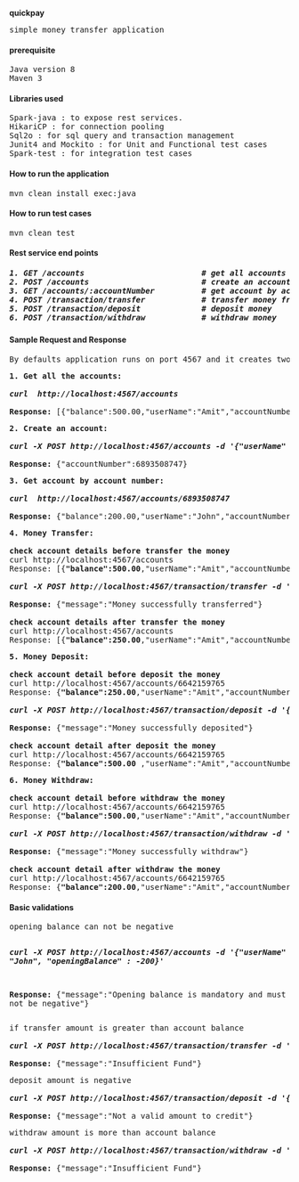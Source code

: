 <b> quickpay </b>
<pre>simple money transfer application 
</pre>
</hr>

<h4> prerequisite </h4>
<pre>
Java version 8
Maven 3
</pre>
</hr>
<h4> Libraries used </h4>
<pre>
Spark-java : to expose rest services.
HikariCP : for connection pooling
Sql2o : for sql query and transaction management
Junit4 and Mockito : for Unit and Functional test cases
Spark-test : for integration test cases
</pre>
</hr>
<h4> How to run the application</h4>
<pre>
mvn clean install exec:java
</pre>
</hr>
<h4> How to run test cases </h4>
<pre>
mvn clean test
</pre>

<h4> Rest service end points </h4>

<h5><pre>1. GET /accounts                      <i>   # get all accounts </i>
2. POST /accounts                     <i>   # create an account </i>
3. GET /accounts/:accountNumber       <i>   # get account by account number </i>
4. POST /transaction/transfer         <i>   # transfer money from one account to another </i>
5. POST /transaction/deposit          <i>   # deposit money </i>
6. POST /transaction/withdraw         <i>   # withdraw money </i></pre></h5>

<h4> Sample Request and Response </h4>
<pre>By defaults application runs on port 4567 and it creates two default accounts to play with </pre>

<pre><b>1. Get all the accounts: </b>

<b><i>curl  http://localhost:4567/accounts</i></b>

<b>Response:</b> [{"balance":500.00,"userName":"Amit","accountNumber":6642159765},{"balance":500.00,"userName":"Anil","accountNumber":6642159766}]
</pre>
<pre>
<b>2. Create an account:</b>

<b><i>curl -X POST http://localhost:4567/accounts -d '{"userName" : "John", "openingBalance" : 200}'</i></b>

<b>Response:</b> {"accountNumber":6893508747}
</pre>
<pre>
<b>3. Get account by account number: </b>

<b><i>curl  http://localhost:4567/accounts/6893508747 </i></b>

<b>Response:</b> {"balance":200.00,"userName":"John","accountNumber":6893508747}
</pre>
<pre>
<b>4. Money Transfer: </b>

<b>check account details before transfer the money</b>
curl http://localhost:4567/accounts
Response: [{<b>"balance":500.00</b>,"userName":"Amit","accountNumber":6642159765},{<b>"balance":500.00</b>,"userName":"Anil","accountNumber":6642159766}]

<b><i>curl -X POST http://localhost:4567/transaction/transfer -d '{"fromAccountNumber":6642159765, "toAccountNumber":6642159766, "transferAmount": 250}'</i></b>

<b>Response:</b> {"message":"Money successfully transferred"}

<b>check account details after transfer the money</b>
curl http://localhost:4567/accounts
Response: [{<b>"balance":250.00</b>,"userName":"Amit","accountNumber":6642159765},{<b>"balance":750.00</b>,"userName":"Anil","accountNumber":6642159766}]
</pre>
<pre>
<b>5. Money Deposit: </b>

<b>check account detail before deposit the money</b>
curl http://localhost:4567/accounts/6642159765
Response: {<b>"balance":250.00</b>,"userName":"Amit","accountNumber":6642159765}

<b><i>curl -X POST http://localhost:4567/transaction/deposit -d '{"accountNumber":6642159765, "amount": 250}'</i></b>
 
<b>Response:</b> {"message":"Money successfully deposited"}
 
<b>check account detail after deposit the money</b>
curl http://localhost:4567/accounts/6642159765
Response: {<b>"balance":500.00 </b>,"userName":"Amit","accountNumber":6642159765}
</pre>

<pre>
<b>6. Money Withdraw: </b>

<b>check account detail before withdraw the money</b>
curl http://localhost:4567/accounts/6642159765
Response: {<b>"balance":500.00</b>,"userName":"Amit","accountNumber":6642159765}

<b><i>curl -X POST http://localhost:4567/transaction/withdraw -d '{"accountNumber":6642159765, "amount": 300}'</i></b>
 
<b>Response:</b> {"message":"Money successfully withdraw"}
 
<b>check account detail after withdraw the money</b>
curl http://localhost:4567/accounts/6642159765
Response: {<b>"balance":200.00</b>,"userName":"Amit","accountNumber":6642159765}
</pre>

<h4>Basic validations </h4>
<pre>opening balance can not be negative 

<b><i>curl -X POST http://localhost:4567/accounts -d '{"userName" : "John", "openingBalance" : -200}'</i></b>

<b>Response:</b> {"message":"Opening balance is mandatory and must not be negative"}
</pre>
<pre>if transfer amount is greater than account balance 

<b><i>curl -X POST http://localhost:4567/transaction/transfer -d '{"fromAccountNumber":6642159765, "toAccountNumber":6642159766, "transferAmount": 1000}'</i></b>

<b>Response:</b> {"message":"Insufficient Fund"}
</pre>
<pre>deposit amount is negative 

<b><i>curl -X POST http://localhost:4567/transaction/deposit -d '{"accountNumber":6642159765, "amount": -250}'</i></b>

<b>Response:</b> {"message":"Not a valid amount to credit"}
</pre>
<pre>withdraw amount is more than account balance 

<b><i>curl -X POST http://localhost:4567/transaction/withdraw -d '{"accountNumber":6642159765, "amount": 1000}'</i></b>

<b>Response:</b> {"message":"Insufficient Fund"}
</pre>
